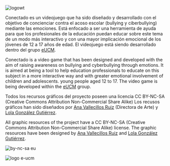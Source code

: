 ![logowt](https://user-images.githubusercontent.com/5657407/35525810-db5de806-0525-11e8-9481-161d44dfa78b.png)

Conectado es un videojuego que ha sido diseñado y desarrollado con el objetivo de concienciar contra el acoso escolar (bullying y ciberbullying) mediante las emociones. 
Está enfocado a ser una herramienta de ayuda para que los  profesionales de la educación puedan educar sobre este tema de un modo más interactivo y con una mayor implicación emocional de 
los jóvenes de 12 a 17 años de edad.
El videojuego está siendo desarrollado dentro del grupo [eUCM](http://www.e-ucm.es/es/).

Conectado is a video game that has been designed and developed with the aim of raising awareness on bullying and cyberbullying through emotions. 
It is aimed at being a tool to help education professionals to educate on this subject in a more interactive way and with greater emotional involvement of children and adolescents. 
young people aged 12 to 17.
The video game is being developed within the [eUCM](http://www.e-ucm.es/es/) group.



Todos los recursos gráficos del proyecto poseen una licencia CC BY-NC-SA  (Creative Commons Attribution Non-Commercial Share Alike)
Los recusos gráficos han sido diseñados por [Ana Vallecillos Ruiz](https://nashek.artstation.com/) (Directora de Arte) y [Lola González Gutiérrez](https://www.redbubble.com/es/people/lolagonzalez?asc=u).


All graphic resources of the project have a CC BY-NC-SA (Creative Commons Attribution Non-Commercial Share Alike) license.
The graphic resources have been designed by [Ana Vallecillos Ruiz](https://nashek.artstation.com/) and [Lola González Gutiérrez](https://www.redbubble.com/es/people/lolagonzalez?asc=u).

![by-nc-sa eu](https://user-images.githubusercontent.com/5657407/35526291-3ae51064-0527-11e8-8c49-b8710438dda7.png)


![logo e-ucm](https://user-images.githubusercontent.com/5657407/35525801-d3bbfcdc-0525-11e8-8869-411747382430.png)
